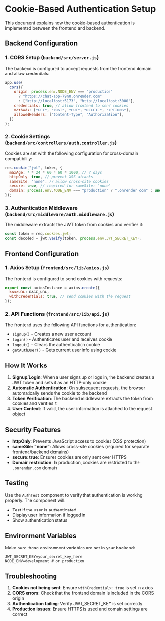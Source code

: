 # Cookie-Based Authentication Setup

This document explains how the cookie-based authentication is implemented between the frontend and backend.

## Backend Configuration

### 1. CORS Setup (`backend/src/server.js`)
The backend is configured to accept requests from the frontend domain and allow credentials:

```javascript
app.use(
  cors({
    origin: process.env.NODE_ENV === "production" 
      ? "https://chat-app-79n0.onrender.com" 
      : ["http://localhost:5173", "http://localhost:3000"],
    credentials: true, // allow frontend to send cookies
    methods: ["GET", "POST", "PUT", "DELETE", "OPTIONS"],
    allowedHeaders: ["Content-Type", "Authorization"],
  })
);
```

### 2. Cookie Settings (`backend/src/controllers/auth.controller.js`)
Cookies are set with the following configuration for cross-domain compatibility:

```javascript
res.cookie("jwt", token, {
  maxAge: 7 * 24 * 60 * 60 * 1000, // 7 days
  httpOnly: true, // prevent XSS attacks
  sameSite: "none", // allow cross-site cookies
  secure: true, // required for sameSite: "none"
  domain: process.env.NODE_ENV === "production" ? ".onrender.com" : undefined,
});
```

### 3. Authentication Middleware (`backend/src/middleware/auth.middleware.js`)
The middleware extracts the JWT token from cookies and verifies it:

```javascript
const token = req.cookies.jwt;
const decoded = jwt.verify(token, process.env.JWT_SECRET_KEY);
```

## Frontend Configuration

### 1. Axios Setup (`frontend/src/lib/axios.js`)
The frontend is configured to send cookies with requests:

```javascript
export const axiosInstance = axios.create({
  baseURL: BASE_URL,
  withCredentials: true, // send cookies with the request
});
```

### 2. API Functions (`frontend/src/lib/api.js`)
The frontend uses the following API functions for authentication:

- `signup()` - Creates a new user account
- `login()` - Authenticates user and receives cookie
- `logout()` - Clears the authentication cookie
- `getAuthUser()` - Gets current user info using cookie

## How It Works

1. **Signup/Login**: When a user signs up or logs in, the backend creates a JWT token and sets it as an HTTP-only cookie
2. **Automatic Authentication**: On subsequent requests, the browser automatically sends the cookie to the backend
3. **Token Verification**: The backend middleware extracts the token from cookies and verifies it
4. **User Context**: If valid, the user information is attached to the request object

## Security Features

- **httpOnly**: Prevents JavaScript access to cookies (XSS protection)
- **sameSite: "none"**: Allows cross-site cookies (required for separate frontend/backend domains)
- **secure: true**: Ensures cookies are only sent over HTTPS
- **Domain restriction**: In production, cookies are restricted to the `.onrender.com` domain

## Testing

Use the `AuthTest` component to verify that authentication is working properly. The component will:
- Test if the user is authenticated
- Display user information if logged in
- Show authentication status

## Environment Variables

Make sure these environment variables are set in your backend:

```env
JWT_SECRET_KEY=your_secret_key_here
NODE_ENV=development # or production
```

## Troubleshooting

1. **Cookies not being sent**: Ensure `withCredentials: true` is set in axios
2. **CORS errors**: Check that the frontend domain is included in the CORS origin
3. **Authentication failing**: Verify JWT_SECRET_KEY is set correctly
4. **Production issues**: Ensure HTTPS is used and domain settings are correct 